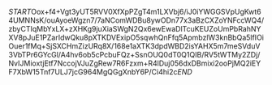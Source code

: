 $START$Oox+f4+Vgt3yUT5RVV0XfXpPZgT4m1LXVbj6/iJ0iYWGGSVpUgKwt64UMNNsK/ouAyoeWgzn7/7aNComWDBu8ywODn77x3aBzCXZoYNFccWQ4/zbyCTIqMbYxLX+zXHKg9juXiaSWgN2Qx6ewEwaDlTcuKEUZoUmPbRahNYXV8pJuE1PZarIdwQku8pXTKDVExipO5sqwhQnFfq5ApmbzlW3knBbQa5lfIOiOuer1fMq+SjSXCHmZizURq8X/168e1aXTK3dpdWBD2isYAHX5m7meSVduV3VbTPr6GYcGl/A4hv6ob5cPcbuFQz+SsnOUQ0dT0Q1QIB/RV5tWTMy2ZDj/NvIJMioxtjEtf7NccojVJuZgRew7R6Fzxm+R4lDuj056dxDBmixi2ooPjMQ2iEYF7XbW15Tnf7ULJ7jcG964MgQGgXnbY6P/Ci4hi2c$END$
